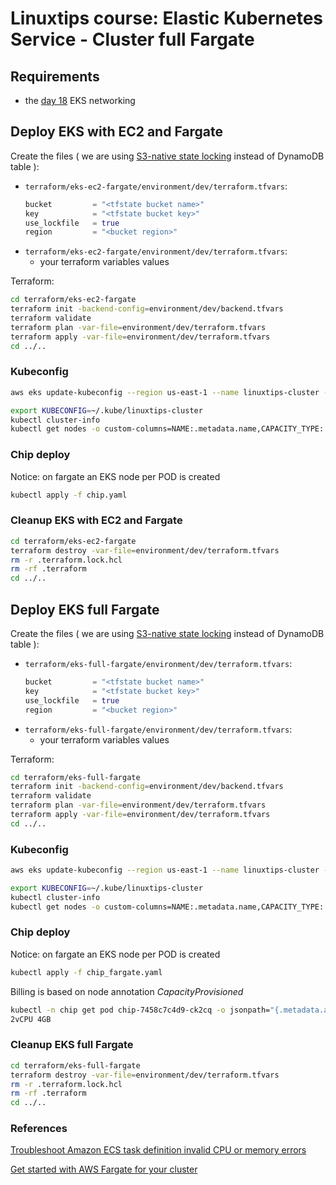 # Linuxtips course: Elastic Kubernetes Service - Cluster full Fargate

## Requirements

* the [day 18](../day18/README.md) EKS networking

## Deploy EKS with EC2 and Fargate

Create the files ( we are using [S3-native state locking](https://github.com/hashicorp/terraform/pull/35661) instead of DynamoDB table ):
* `terraform/eks-ec2-fargate/environment/dev/terraform.tfvars`:
  ```tf
  bucket         = "<tfstate bucket name>"
  key            = "<tfstate bucket key>"
  use_lockfile   = true
  region         = "<bucket region>"
  ```
* `terraform/eks-ec2-fargate/environment/dev/terraform.tfvars`:
  * your terraform variables values

Terraform:

```bash
cd terraform/eks-ec2-fargate
terraform init -backend-config=environment/dev/backend.tfvars
terraform validate
terraform plan -var-file=environment/dev/terraform.tfvars
terraform apply -var-file=environment/dev/terraform.tfvars
cd ../..
```

### Kubeconfig

```bash
aws eks update-kubeconfig --region us-east-1 --name linuxtips-cluster --kubeconfig ~/.kube/linuxtips-cluster --alias linuxtips-cluster

export KUBECONFIG=~/.kube/linuxtips-cluster
kubectl cluster-info 
kubectl get nodes -o custom-columns=NAME:.metadata.name,CAPACITY_TYPE:.metadata.labels.capacity/type,ARCH:.metadata.labels.capacity/arch,OS::.metadata.labels.capacity/os
```

### Chip deploy

Notice: on fargate an EKS node per POD is created

```bash
kubectl apply -f chip.yaml
```

### Cleanup EKS with EC2 and Fargate

```bash
cd terraform/eks-ec2-fargate
terraform destroy -var-file=environment/dev/terraform.tfvars
rm -r .terraform.lock.hcl 
rm -rf .terraform
cd ../..
```


## Deploy EKS full Fargate

Create the files ( we are using [S3-native state locking](https://github.com/hashicorp/terraform/pull/35661) instead of DynamoDB table ):
* `terraform/eks-full-fargate/environment/dev/terraform.tfvars`:
  ```tf
  bucket         = "<tfstate bucket name>"
  key            = "<tfstate bucket key>"
  use_lockfile   = true
  region         = "<bucket region>"
  ```
* `terraform/eks-full-fargate/environment/dev/terraform.tfvars`:
  * your terraform variables values

Terraform:

```bash
cd terraform/eks-full-fargate
terraform init -backend-config=environment/dev/backend.tfvars
terraform validate
terraform plan -var-file=environment/dev/terraform.tfvars
terraform apply -var-file=environment/dev/terraform.tfvars
cd ../..
```

### Kubeconfig

```bash
aws eks update-kubeconfig --region us-east-1 --name linuxtips-cluster --kubeconfig ~/.kube/linuxtips-cluster --alias linuxtips-cluster

export KUBECONFIG=~/.kube/linuxtips-cluster
kubectl cluster-info 
kubectl get nodes -o custom-columns=NAME:.metadata.name,CAPACITY_TYPE:.metadata.labels.capacity/type,ARCH:.metadata.labels.capacity/arch,OS::.metadata.labels.capacity/os
```

### Chip deploy

Notice: on fargate an EKS node per POD is created

```bash
kubectl apply -f chip_fargate.yaml
```

Billing is based on node annotation _CapacityProvisioned_

```bash
kubectl -n chip get pod chip-7458c7c4d9-ck2cq -o jsonpath="{.metadata.annotations.CapacityProvisioned}"
2vCPU 4GB
```

### Cleanup EKS full Fargate

```bash
cd terraform/eks-full-fargate
terraform destroy -var-file=environment/dev/terraform.tfvars
rm -r .terraform.lock.hcl 
rm -rf .terraform
cd ../..
```

### References

[Troubleshoot Amazon ECS task definition invalid CPU or memory errors](https://docs.aws.amazon.com/AmazonECS/latest/developerguide/task-cpu-memory-error.html)

[Get started with AWS Fargate for your cluster](https://docs.aws.amazon.com/eks/latest/userguide/fargate-getting-started.html)
